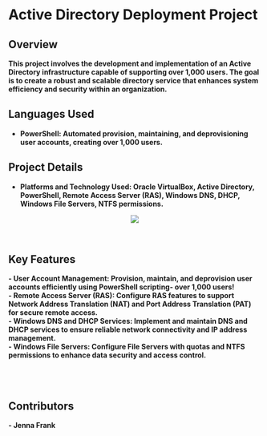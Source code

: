 <h1>Active Directory Deployment Project</h1>




<h2>Overview</h2>
<b>This project involves the development and implementation of an Active Directory infrastructure capable of supporting over 1,000 users. The goal is to create a robust and scalable directory service that enhances system efficiency and security within an organization.


<br />

</p>
<h2>Languages Used</h2>

- <b>PowerShell:</b> Automated provision, maintaining, and deprovisioning user accounts, creating over 1,000 users.
<h2>Project Details</h2>

- <b>Platforms and Technology Used: Oracle VirtualBox, Active Directory, PowerShell, Remote Access Server (RAS), Windows DNS, DHCP, Windows File Servers, NTFS permissions.


<p align="center">
<img src="https://imgur.com/RFDF6Rr.png"/>
</p>


</p>

<br />
<h2>Key Features</h2>
- <b>User Account Management: Provision, maintain, and deprovision user accounts efficiently using PowerShell scripting- over 1,000 users!</b><br />
- <b>Remote Access Server (RAS): Configure RAS features to support Network Address Translation (NAT) and Port Address Translation (PAT) for secure remote access.</b><br />
- <b>Windows DNS and DHCP Services: Implement and maintain DNS and DHCP services to ensure reliable network connectivity and IP address management.</b><br />
- <b>Windows File Servers: Configure File Servers with quotas and NTFS permissions to enhance data security and access control.</b><br />
<br />
<br />
<br />
<h2>Contributors</h2>
- <b>Jenna Frank</b><br />
<!--
 ```diff
- text in red
+ text in green
! text in orange
# text in gray
@@ text in purple (and bold)@@
```
--!>
